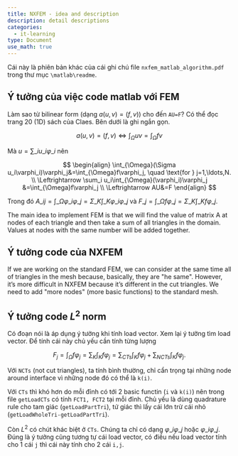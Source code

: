 ```yaml
---
title: NXFEM - idea and description
description: detail descriptions
categories:
  - it-learning
type: Document
use_math: true
---
```


Cái này là phiên bản khác của cái ghi chú file `nxfem_matlab_algorithm.pdf` trong thư mục `\matlab\readme`.

## Ý tưởng của việc code matlab với FEM

Làm sao từ bilinear form (dạng $a(u,v)=(f,v)$) cho đến `AU=F`? Có thể đọc trang 20 (1D) sách của Claes. Bên dưới là ghi ngắn gọn.

$$
a(u,v)=(f,v) 
\Leftrightarrow 
\int_{\Omega}uv=\int_{\Omega}fv
$$

Mà $u=\sum\_iu\_i\varphi\_i$ nên

$$
\begin{align}
\int_{\Omega}(\Sigma u_i\varphi_i)\varphi_j&=\int_{\Omega}f\varphi_j, \quad \text{for } j=1,\ldots,N. \\
\Leftrightarrow
\sum_i u_i\int_{\Omega}(\varphi_i)\varphi_j &=\int_{\Omega}f\varphi_j \\
\Leftrightarrow
AU&=F
\end{align}
$$

Trong đó $A\_{ij}=\int\_{\Omega}\varphi\_i\varphi\_j = \Sigma\_K\int\_K\varphi\_i\varphi\_j$ và $F\_j=\int\_{\Omega}f\varphi\_j = \Sigma\_K\int\_Kf\varphi\_j$.

The main idea to implement FEM is that we will find the value of matrix A at nodes of each triangle and then take a sum of all triangles in the domain. Values at nodes with the same number will be added together.

## Ý tưởng code của NXFEM

If we are working on the standard FEM, we can consider at the same time all of triangles in the mesh because, basically, they are "he same". However, it’s more difficult in NXFEM because it’s different in the cut triangles. We need to add "more nodes" (more basic functions) to the standard mesh.

## Ý tưởng code $L^2$ norm

Có đoạn nói là áp dụng ý tưởng khi tính load vector. Xem lại ý tưởng tìm load vector. Để tính cái này chủ yếu cần tính từng lượng 

$$
F_j 
= \int_{\Omega}f\varphi_j 
= \sum_K\int_Kf\varphi_j 
= \sum_{CTs}\int_Kf\varphi_j + \sum_{NCTs}\int_Kf\varphi_j.
$$

Với `NCTs` (not cut triangles), ta tính bình thường, chỉ cẩn trọng tại những node around interface vì những node đó có thể là `k(i)`.

Với `CTs` thì khó hơn do mỗi đỉnh có tới 2 basic functin (`i` và `k(i)`) nên trong file `getLoadCTs` có tính `FCT1, FCT2` tại mỗi đỉnh. Chủ yếu là dùng quadrature rule cho tam giác (`getLoadPartTri`), tứ giác thì lấy cái lớn trừ cái nhỏ (`getLoadWholeTri-getLoadPartTri`).

Còn $L^2$ có chút khác biệt ở `CTs`. Chúng ta chỉ có dạng $\varphi\_i\varphi\_j$ hoặc $\varphi\_i\varphi\_j$. Đúng là ý tưởng cũng tương tự cái load vector, có điều nếu load vector tính cho 1 cái `j` thì cái này tính cho 2 cái `i,j`.